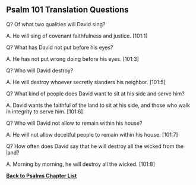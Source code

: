 ## Psalm 101 Translation Questions ##

Q? Of what two qualities will David sing?

A. He will sing of covenant faithfulness and justice. [101:1]

Q? What has David not put before his eyes?

A. He has not put wrong doing before his eyes. [101:3]

Q? Who will David destroy?

A. He will destroy whoever secretly slanders his neighbor. [101:5]

Q? What kind of people does David want to sit at his side and serve him?

A. David wants the faithful of the land to sit at his side, and those who walk in integrity to serve him. [101:6]

Q? Who will David not allow to remain within his house?

A. He will not allow deceitful people to remain within his house. [101:7]

Q? How often does David say that he will destroy all the wicked from the land?

A. Morning by morning, he will destroy all the wicked. [101:8]

__[Back to Psalms Chapter List](./)__

